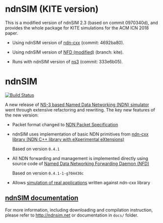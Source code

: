 ndnSIM (KITE version)
======

This is a modified version of ndnSIM 2.3 (based on commit 0970340d), and provides the whole package for KITE simulations for the ACM ICN 2018 paper.

- Using ndnSIM version of [ndn-cxx](https://github.com/named-data-ndnSIM/ndn-cxx) (commit: 4692ba80).

- Using ndnSIM version of [NFD (modified)](https://github.com/KITE-2018/NFD) (branch: kite).

- Runs with ndnSIM version of [ns3](https://github.com/named-data-ndnSIM/ns-3-dev) (commit: 333e6b05).

ndnSIM
======

[![Build Status](https://travis-ci.org/named-data-ndnSIM/ndnSIM.svg)](https://travis-ci.org/named-data-ndnSIM/ndnSIM)

A new release of [NS-3 based Named Data Networking (NDN) simulator](http://ndnsim.net/)
went through extensive refactoring and rewriting.  The key new features of the new
version:

- Packet format changed to [NDN Packet Specification](http://named-data.net/doc/ndn-tlv/)

- ndnSIM uses implementation of basic NDN primitives from
  [ndn-cxx library (NDN C++ library with eXperimental eXtensions)](http://named-data.net/doc/ndn-cxx/)

  Based on version `0.4.1`

- All NDN forwarding and management is implemented directly using source code of
  [Named Data Networking Forwarding Daemon (NFD)](http://named-data.net/doc/NFD/)

  Based on version `0.4.1-1-g704430c`

- Allows [simulation of real applications](http://ndnsim.net/guide-to-simulate-real-apps.html)
  written against ndn-cxx library

[ndnSIM documentation](http://ndnsim.net)
---------------------------------------------

For more information, including downloading and compilation instruction, please refer to
http://ndnsim.net or documentation in `docs/` folder.

